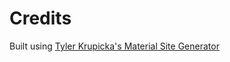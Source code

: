 # Credits

Built using [Tyler Krupicka's Material Site Generator](https://github.com/tylerkrupicka/material-resume)
